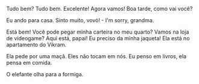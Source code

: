 Tudo bem? Tudo bem.
Excelente! Agora vamos!
Boa tarde, como vai você?

Eu ando para casa.
Sinto muito, vovó! - I'm sorry, grandma. 

Está bem! Você pode pegar minha carteira no meu quarto?
Vamos na loja de videogame?
Aqui está, papai!
Eu preciso da minha jaqueta!
Ela está no apartamento do Vikram.

Ela pede por uma maçã.
Eles não tocam em nós.
Eu penso em livros, ela pensa em comida.

O elefante olha para a formiga.
